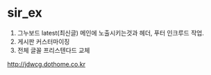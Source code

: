# sir_ex

1. 그누보드 latest(최신글) 메인에 노출시키는것과 헤더, 푸터 인크루드 작업.
2. 게시판 커스터마이징
3. 전체 글꼴 프리스텐다드 교체

http://jdwcg.dothome.co.kr

